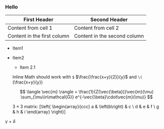 
### Hello

First Header | Second Header
------------ | -------------
Content from cell 1 | Content from cell 2
Content in the first column | Content in the second column

* Item1
* Item2
  * Item 2.1

  Inline Math should work with `$` $\frac{\frac{x+y}{2}}{y}$
  and `\(` \(\frac{x+y}{y}\)

  $$
  \langle \vec{m} \rangle =
  \frac{1}{Z(\vec{\beta})}\vec{m}(\mu)
  \sum_{\mu\in\mathcal{G}}
  e^{-\vec{\beta}\cdot\vec{m}(\mu)}
  $$

  $3 \times 3$ matrix:
  \[\left\{ \begin{array}{ccc}
  a & \left(b\right) & c \\
  d & e & f \\
  g & h & i \end{array} \right\}\]

$\gamma$ + $\delta$
